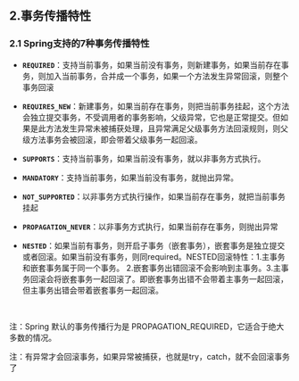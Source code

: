 



## 2.事务传播特性

### 2.1 Spring支持的7种事务传播特性

- **`REQUIRED`**：支持当前事务，如果当前没有事务，则新建事务，如果当前存在事务，则加入当前事务，合并成一个事务，如果一个方法发生异常回滚，则整个事务回滚

- **`REQUIRES_NEW`**：新建事务，如果当前存在事务，则把当前事务挂起，这个方法会独立提交事务，不受调用者的事务影响，父级异常，它也是正常提交。但如果是此方法发生异常未被捕获处理，且异常满足父级事务方法回滚规则，则父级方法事务会被回滚，即会带着父级事务一起回滚。

- **`SUPPORTS`**：支持当前事务，如果当前没有事务，就以非事务方式执行。

- **`MANDATORY`**：支持当前事务，如果当前没有事务，就抛出异常。

- **`NOT_SUPPORTED`**：以非事务方式执行操作，如果当前存在事务，就把当前事务挂起

- **`PROPAGATION_NEVER`**：以非事务方式执行，如果当前存在事务，则抛出异常

- **`NESTED`**：如果当前有事务，则开启子事务（嵌套事务），嵌套事务是独立提交或者回滚。如果当前没有事务，则同required。NESTED回滚特性：1.主事务和嵌套事务属于同一个事务。 2.嵌套事务出错回滚不会影响到主事务。3.主事务回滚会将嵌套事务一起回滚了。即嵌套事务出错不会带着主事务一起回滚，但主事务出错会带着嵌套事务一起回滚。
  
  ​                      

注：Spring 默认的事务传播行为是 PROPAGATION_REQUIRED，它适合于绝大多数的情况。

注：有异常才会回滚事务，如果异常被捕获，也就是try，catch，就不会回滚事务了

